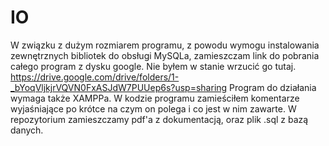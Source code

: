 # IO

W związku z dużym rozmiarem programu, z powodu wymogu instalowania zewnętrznych bibliotek do obsługi MySQLa, zamieszczam link do pobrania całego program z dysku google. Nie byłem w stanie wrzucić go tutaj. https://drive.google.com/drive/folders/1-_bYoqVljkjrVQVN0FxASJdW7PUUep6s?usp=sharing Program do działania wymaga także XAMPPa. W kodzie programu zamieściłem komentarze wyjaśniające po krótce na czym on polega i co jest w nim zawarte. W repozytorium zamieszczamy pdf'a z dokumentacją, oraz plik .sql z bazą danych.
